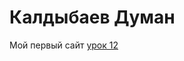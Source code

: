 

# Калдыбаев Думан
Мой первый сайт
  [урок 12](https://duman9898.github.io/lesson12/?#/ " Мояя готовая домашка ")
